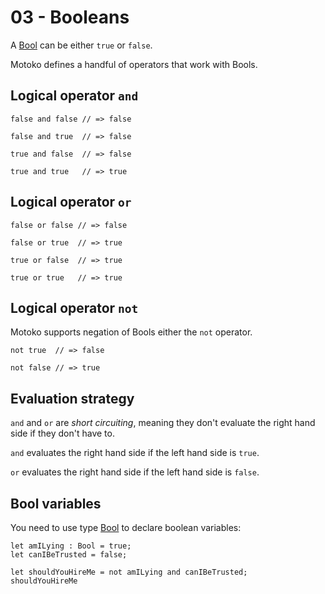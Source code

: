 # 03 - Booleans

A [Bool](/motoko/main/base/Bool.md) can be either `true` or `false`.

Motoko defines a handful of operators that work with Bools.

## Logical operator `and`
```motoko
false and false // => false
```
```motoko
false and true  // => false
```
```motoko
true and false  // => false
```
```motoko
true and true   // => true
```

## Logical operator `or`
```motoko
false or false // => false
```
```motoko
false or true  // => true
```
```motoko
true or false  // => true
```
```motoko
true or true   // => true
```

## Logical operator `not`
Motoko supports negation of Bools either the `not` operator.

```motoko
not true  // => false
```

```motoko
not false // => true
```


## Evaluation strategy

`and` and `or` are _short circuiting_, meaning they don't evaluate the right
hand side if they don't have to.

`and` evaluates the right hand side if the left hand side is `true`.

`or` evaluates the right hand side if the left hand side is `false`.

## Bool variables
You need to use type [Bool](/motoko/main/base/Bool.md) to declare boolean variables:
```motoko
let amILying : Bool = true;
let canIBeTrusted = false;

let shouldYouHireMe = not amILying and canIBeTrusted;
shouldYouHireMe

```
